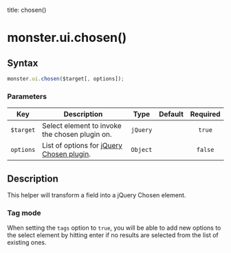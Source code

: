title: chosen()

# monster.ui.chosen()

## Syntax
```javascript
monster.ui.chosen($target[, options]);
```

### Parameters
Key | Description | Type | Default | Required
:-: | --- | :-: | :-: | :-:
`$target` | Select element to invoke the chosen plugin on. | `jQuery` | | `true`
`options` | List of options for [jQuery Chosen plugin][chosenOptions]. | `Object` | | `false`

## Description
This helper will transform a field into a jQuery Chosen element.

### Tag mode
When setting the `tags` option to `true`, you will be able to add new options to the select element by hitting enter if no results are selected from the list of existing ones.

[chosenOptions]: https://harvesthq.github.io/chosen/options.html#options
